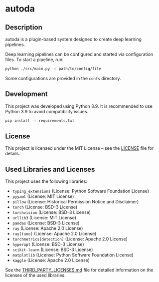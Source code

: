 # autoda

## Description
autoda is a plugin-based system designed to create deep learning pipelines.

Deep learning pipelines can be configured and started via configuration files. To start a pipeline, run:

```bash
python ./src/main.py -c path/to/config/file
```

Some configurations are provided in the `confs` directory.

## Development

This project was developed using Python 3.9. It is recommended to use Python 3.9 to avoid compatibility issues.

```bash
pip install -r requirements.txt
```

## License
This project is licensed under the MIT License – see the [LICENSE](LICENSE) file for details.

## Used Libraries and Licenses
This project uses the following libraries:

- `typing_extensions` (License: Python Software Foundation License)
- `pyyaml` (License: MIT License)
- `pillow` (License: Historical Permission Notice and Disclaimer)
- `torch` (License: BSD-3 License)
- `torchvision` (License: BSD-3 License)
- `urllib3` (License: MIT License)
- `pandas` (License: BSD-3 License)
- `ray` (License: Apache 2.0 License)
- `ray[tune]` (License: Apache 2.0 License)
- `torchmetrics[detection]` (License: Apache 2.0 License)
- `hyperopt` (License: BSD-3 License)
- `scikit-learn` (License: BSD-3 License)
- `matplotlib` (License: Python Software Foundation License)
- `kaggle` (License: Apache 2.0 License)

See the [THIRD_PARTY_LICENSES.md](THIRD_PARTY_LICENSES.md) file for detailed information on the licenses of the used libraries.
